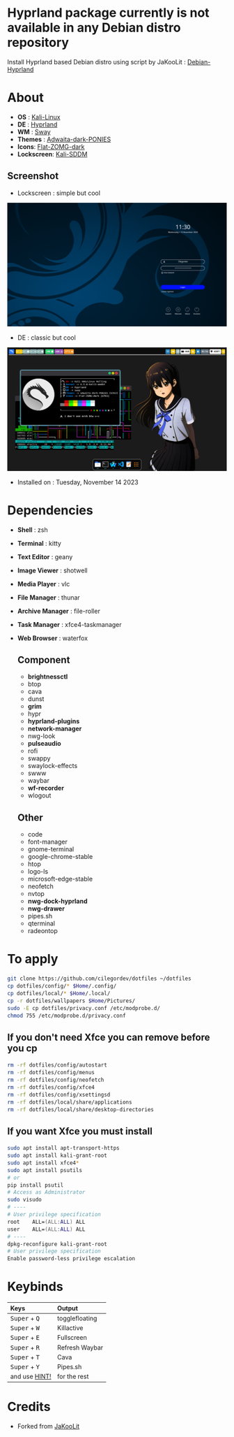 # Hyprland package currently is not available in any Debian distro repository

Install Hyprland based Debian distro using script by JaKooLit : [Debian-Hyprland](https://github.com/JaKooLit/Debian-Hyprland)

# About

- **OS** : [Kali-Linux](https://www.kali.org/)
- **DE** : [Hyprland](https://hyprland.org/)
- **WM** : [Sway](https://swaywm.org/)
- **Themes** : [Adwaita-dark-PONIES](https://github.com/cilegordev/Flat-Adwaita)
- **Icons**: [Flat-ZOMG-dark](https://github.com/cilegordev/Flat-Adwaita)
- **Lockscreen**: [Kali-SDDM](https://github.com/cilegordev/kali-sddm)

## Screenshot

- Lockscreen : simple but cool

![](src/sddm.png)

- DE : classic but cool

![](src/sample.png)

- Installed on : Tuesday, November 14 2023

# Dependencies

- **Shell** : zsh
- **Terminal** : kitty
- **Text Editor** : geany
- **Image Viewer** : shotwell
- **Media Player** : vlc
- **File Manager** : thunar
- **Archive Manager** : file-roller
- **Task Manager** : xfce4-taskmanager
- **Web Browser** : waterfox

  ## Component

  - **brightnessctl**
  - btop
  - cava
  - dunst
  - **grim**
  - hypr
  - **hyprland-plugins**
  - **network-manager**
  - nwg-look
  - **pulseaudio**
  - rofi
  - swappy
  - swaylock-effects
  - swww
  - waybar
  - **wf-recorder**
  - wlogout

  ## Other

  - code
  - font-manager
  - gnome-terminal
  - google-chrome-stable
  - htop
  - logo-ls
  - microsoft-edge-stable
  - neofetch
  - nvtop
  - **nwg-dock-hyprland**
  - **nwg-drawer**
  - pipes.sh
  - qterminal
  - radeontop

# To apply

```zsh
git clone https://github.com/cilegordev/dotfiles ~/dotfiles
cp dotfiles/config/* $Home/.config/
cp dotfiles/local/* $Home/.local/
cp -r dotfiles/wallpapers $Home/Pictures/
sudo -E cp dotfiles/privacy.conf /etc/modprobe.d/
chmod 755 /etc/modprobe.d/privacy.conf
```

## If you don't need Xfce you can remove before you cp

```zsh
rm -rf dotfiles/config/autostart
rm -rf dotfiles/config/menus
rm -rf dotfiles/config/neofetch
rm -rf dotfiles/config/xfce4
rm -rf dotfiles/config/xsettingsd
rm -rf dotfiles/local/share/applications
rm -rf dotfiles/local/share/desktop-directories
```

## If you want Xfce you must install

```zsh
sudo apt install apt-transport-https
sudo apt install kali-grant-root
sudo apt install xfce4*
sudo apt install psutils
# or
pip install psutil
# Access as Administrator
sudo visudo
# ----
# User privilege specification
root    ALL=(ALL:ALL) ALL
user    ALL=(ALL:ALL) ALL
# ----
dpkg-reconfigure kali-grant-root
# User privilege specification
Enable password-less privilege escalation  
```

# Keybinds

| Keys | Output |
| :--  | :-- |
| <kbd>Super</kbd> + <kbd>Q</kbd> | togglefloating
| <kbd>Super</kbd> + <kbd>W</kbd> | Killactive
| <kbd>Super</kbd> + <kbd>E</kbd> | Fullscreen
| <kbd>Super</kbd> + <kbd>R</kbd> | Refresh Waybar
| <kbd>Super</kbd> + <kbd>T</kbd> | Cava
| <kbd>Super</kbd> + <kbd>Y</kbd> | Pipes.sh
| and use [HINT!](https://raw.githubusercontent.com/cilegordev/dotfiles/main/config/hypr/configs/Keybinds.conf) | for the rest |

# Credits

- Forked from [JaKooLit](https://github.com/JaKooLit/Hyprland-Dots)
